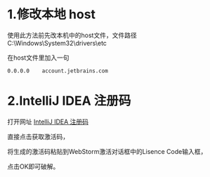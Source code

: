 


# 1.修改本地 host

使用此方法前先改本机中的host文件，文件路径C:\Windows\System32\drivers\etc

在host文件里加入一句 

```
0.0.0.0    account.jetbrains.com
```



# 2.IntelliJ IDEA 注册码

打开网址 [IntelliJ IDEA 注册码](http://idea.lanyus.com/)

直接点击获取激活码，

将生成的激活码粘贴到WebStorm激活对话框中的Lisence Code输入框，

点击OK即可破解。


